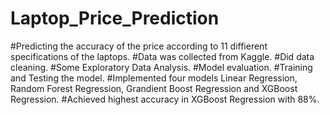 # Laptop_Price_Prediction
#Predicting the accuracy of the price according to 11 diffierent specifications of the laptops.
#Data was collected from Kaggle.
#Did data cleaning.
#Some Exploratory Data Analysis.
#Model evaluation.
#Training and Testing the model.
#Implemented four models Linear Regression, Random Forest Regression, Grandient Boost Regression and XGBoost Regression.
#Achieved highest accuracy in XGBoost Regression with 88%.
